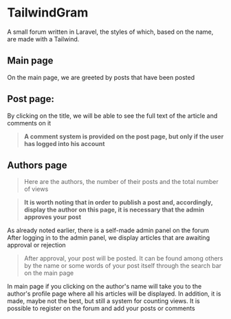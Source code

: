 # TailwindGram
A small forum written in Laravel, the styles of which, based on the name, are made with a Tailwind.

## Main page
On the main page, we are greeted by posts that have been posted

## Post page:
By clicking on the title, we will be able to see the full text of the article and comments on it

>**A comment system is provided on the post page, but only if the user has logged into his account**

## Authors page
>Here are the authors, the number of their posts and the total number of views

>**It is worth noting that in order to publish a post and, accordingly, display the author on this page, it is necessary that the admin approves your post**

As already noted earlier, there is a self-made admin panel on the forum
After logging in to the admin panel, we display articles that are awaiting approval or rejection

>After approval, your post will be posted. It can be found among others by the name or some words of your post itself through the search bar on the main page

In main page if you clicking on the author's name will take you to the author's profile page where all his articles will be displayed. In addition, it is made, maybe not the best, but still a system for counting views. It is possible to register on the forum and add your posts or comments

